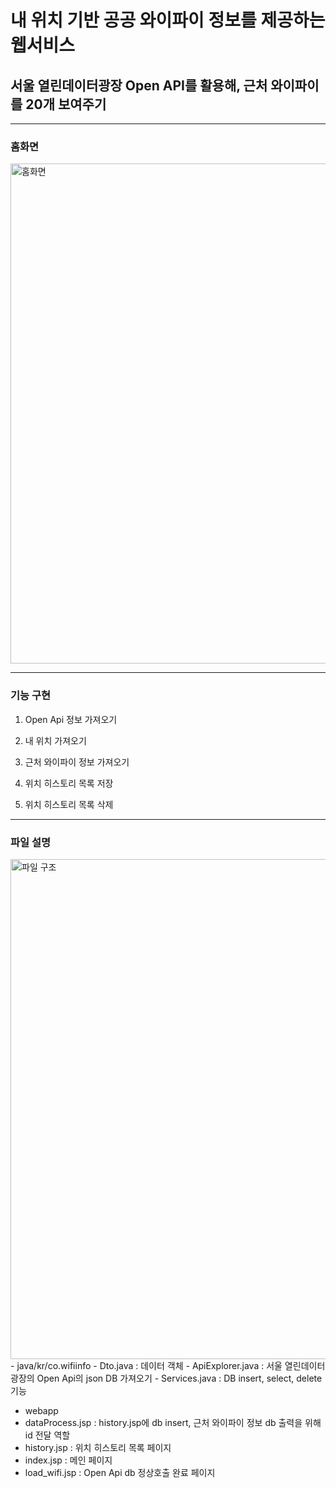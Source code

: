 # 내 위치 기반 공공 와이파이 정보를 제공하는 웹서비스
## 서울 열린데이터광장 Open API를 활용해, 근처 와이파이를 20개 보여주기

*****

### 홈화면
<img width="800" alt="홈화면" src="https://user-images.githubusercontent.com/111031449/230828745-f224335e-8b62-4f99-afde-15ecfaa5b1d0.png">

*****
### 기능 구현
1. Open Api 정보 가져오기

2. 내 위치 가져오기

3. 근처 와이파이 정보 가져오기

4. 위치 히스토리 목록 저장

5. 위치 히스토리 목록 삭제

*****
### 파일 설명
<img width="800" alt="파일 구조" src="https://user-images.githubusercontent.com/111031449/230829987-3a47c747-c0b5-4db6-8619-79fb7052b05b.png">
 - java/kr/co.wifiinfo 
  - Dto.java : 데이터 객체
  - ApiExplorer.java : 서울 열린데이터 광장의 Open Api의 json DB 가져오기
  - Services.java : DB insert, select, delete 기능
  
 - webapp
  - dataProcess.jsp : history.jsp에 db insert, 근처 와이파이 정보 db 출력을 위해 id 전달 역할
  - history.jsp : 위치 히스토리 목록 페이지 
  - index.jsp : 메인 페이지
  - load_wifi.jsp : Open Api db 정상호출 완료 페이지
